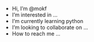 - Hi, I’m @mokf
- I’m interested in ...
- I’m currently learning python
- I’m looking to collaborate on ...
- How to reach me ...

<!---
mokf/mokf is a ✨ special ✨ repository because its `README.md` (this file) appears on your GitHub profile.
You can click the Preview link to take a look at your changes.
--->

